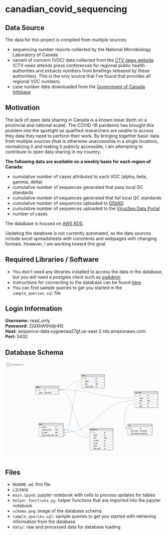 # canadian_covid_sequencing

Data Source
-----------
The data for this project is compiled from multiple sources:
- sequencing number reports collected by the National Microbiology Laboratory of Canada
- variant of concern (VOC) data collected from the [CTV news website](https://www.ctvnews.ca/health/coronavirus/tracking-variants-of-the-novel-coronavirus-in-canada-1.5296141) (CTV news attends press conferences for regional public health authorities and extracts numbers from briefings released by these authorities). This is the only source that I've found that provides all regional VOC numbers.
- case number data downloaded from the [Government of Canada Infobase](https://health-infobase.canada.ca/) 


Motivation
----------
The lack of open data sharing in Canada is a known issue (both on a provincial and national scale). The COVID-19 pandemic has brought this problem into the spotlight as qualified researchers are unable to access they data they need to perform their work. By bringing together basic data from multiple sources (that is otherwise unaccessible in a single location), normalizing it and making it publicly accessible, I am attempting to contribute to open data sharing in my country.

**The following data are available on a weekly basis for each region of Canada:** 
- cumulative number of cases attributed to each VOC (alpha, beta, gamma, delta)
- cumulative number of sequences generated that pass local QC standards
- cumulative number of sequences generated that fail local QC standards
- cumulative number of sequences uploaded to [GISIAD](https://www.gisaid.org/)
- cumulative number of sequences uploaded to the [VirusSeq Data Portal](https://virusseq-dataportal.ca/)
- number of cases
 
The database is housed on [AWS RDS](https://aws.amazon.com/rds/postgresql/). 

Updating the database is not currently automated, as the data sources include excel spreadsheets with comments and webpages with changing formats. However, I am working toward this goal.

Required Libraries / Software
-----------------------------
- You don't need any libraries installed to access the data in the database, but you will need a postgres client such as [pgAdmin](http://www.pgadmin.org/)
- Instructions for connecting to the database can be found [here](https://docs.aws.amazon.com/AmazonRDS/latest/UserGuide/USER_ConnectToPostgreSQLInstance.html)
- You can find sample queries to get you started in the `sample_queries.sql` file

Login Information
-----------------
**Username:** read_only  
**Password:** ZjQXhW9Vdjr4t5  
**Host:** sequence-data.cygoeoaa27gf.us-east-2.rds.amazonaws.com  
**Port:** 5432  

Database Schema
---------------
![database schema](/schema.png)

Files
-----
- `README.md`: this file
- `LICENSE`
- `main.ipynb`: jupyter notebook with cells to process updates for tables
- `helper_functions.py`: helper functions that are imported into the jupyter notebook
- `schema.png`: image of the database schema
- `sample_queries.sql`: sample queries to get you started with retrieving information from the database
- `data/`: raw and processed data for database loading